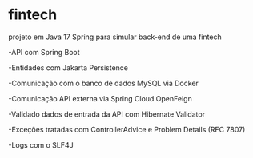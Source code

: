 # fintech
projeto em Java 17 Spring para simular back-end de uma fintech

-API com Spring Boot

-Entidades com Jakarta Persistence

-Comunicação com o banco de dados MySQL via Docker

-Comunicação API externa via Spring Cloud OpenFeign  

-Validado  dados de entrada da API com Hibernate Validator

-Exceções  tratadas com ControllerAdvice e Problem Details (RFC 7807)

-Logs com o SLF4J
